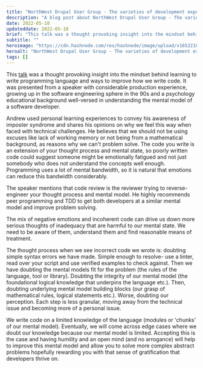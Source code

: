 ```yaml
---
title: "NorthWest Drupal User Group - The varieties of development experience with Andrew Harmel-Law (10/05/2022 19:00 - 20:15)"
description: "A blog post about NorthWest Drupal User Group - The varieties of development experience with Andrew Harmel-Law (10/05/2022 19:00 - 20:15)"
date: 2022-05-10
updateddate: 2022-05-10
brief: "This talk was a thought provoking insight into the mindset behind learning to write programming language and ways to improve how we write code. It was presented from a speaker with considerable production experience, growing up in the software engine..."
subtitle: ""
heroimage: "https://cdn.hashnode.com/res/hashnode/image/upload/v1652218425114/6ixujIP3-.jpg"
heroalt: "NorthWest Drupal User Group - The varieties of development experience with Andrew Harmel-Law (10/05/2022 19:00 - 20:15)"
tags: []
---
```


This [talk](https://www.meetup.com/nwdrupal/events/285397374/) was a thought provoking insight into the mindset behind learning to write programming language and ways to improve how we write code. It was presented from a speaker with considerable production experience, growing up in the software engineering sphere in the 90s and a psychology educational background well-versed in understanding the mental model of a software developer. 

Andrew used personal learning experiences to convey his awareness of imposter syndrome and shares his opinions on why we feel this way when faced with technical challenges. He believes that we should not be using excuses like lack of working memory or not being from a mathematical background, as reasons why we can't problem solve. The code you write is an extension of your thought process and mental state, so poorly written code could suggest someone might be emotionally fatigued and not just somebody who does not understand the concepts well enough. Programming uses a lot of mental bandwidth, so it is natural that emotions can reduce this bandwidth considerably. 

The speaker mentions that code review is the reviewer trying to reverse-engineer your thought process and mental model. He highly recommends peer programming and TDD to get both developers at a similar mental model and improve problem solving. 

The mix of negative emotions and incoherent code can drive us down more serious thoughts of inadequacy that are harmful to our mental state. We need to be aware of them, understand them and find reasonable means of treatment.

The thought process when we see incorrect code we wrote is: doubting simple syntax errors we have made. Simple enough to resolve- use a linter, read over your script and use verified examples to check against.
Then we have doubting the mental models fit for the problem (the rules of the language, tool or library). Doubting the integrity of our mental model (the foundational logical knowledge that underpins the language etc.). Then, doubting underlying mental model building blocks (our grasp of mathematical rules, logical statements etc.). Worse, doubting our perception.  Each step is less granular, moving away from the technical issue and becoming more of a personal issue. 

We write code on a limited knowledge of the language (modules or 'chunks' of our mental model). Eventually, we will come across edge cases where we doubt our knowledge because our mental model is limited. Accepting this is the case and having humility and an open mind (and no arrogance) will help to improve this mental model and allow you to solve more complex abstract problems hopefully rewarding you with that sense of gratification that developers thrive on. 